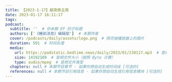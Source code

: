 ```yaml
---
title: 【2023-1-17】越南换主席
date: 2023-01-17 16:11:17
tags:
podcast:
  subtitle: ''  # 你本期 EP 的子标题
  authors: ['《睡前消息》编辑部']  # 本期作者
  cover: /podcasts/daily/assets/logo.png  # 网页端播放器上的图片
  duration: 591  # 时间长度
  media:
    url: https://podstatic.bedtime.news/daily/2023/01/230117.mp3  # 音频文件
    size: 14192109  # 音频文件大小（按照 Byte 计算）
    type: audio/mpeg  # 音频文件类型
  chapters: null # 本期节目章节 - 如果你想自动生成时间线 [可选的]
  references: null # 本期节目引用信息 - 如果你想自动生成引用信息模块 [可选的]
---
```

